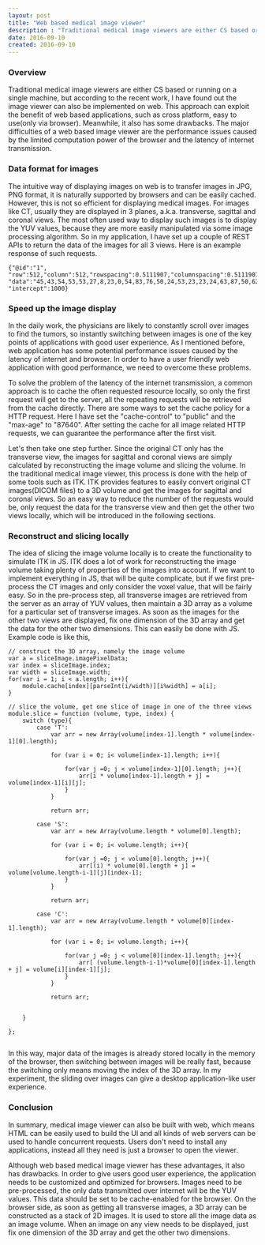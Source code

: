 ```yaml
---
layout: post
title: "Web based medical image viewer"
description : "Traditional medical image viewers are either CS based or running on a single machine, but according to the recent work, I have found out the image viewer can also be implemented on web. This approach can exploit the benefit of web based applications, such as cross platform, easy to use(only via browser). Meanwhile, it also has some drawbacks. The major difficulties of a web based image viewer are the performance issues caused by the limited computation power of the browser and the latency of internet transmission."
date: 2016-09-10
created: 2016-09-10
---
```

<h3>Overview</h3>
Traditional medical image viewers are either CS based or running on a single machine, but according to the recent work, I have found out the image viewer can also be implemented on web. This approach can exploit the benefit of web based applications, such as cross platform, easy to use(only via browser). Meanwhile, it also has some drawbacks. The major difficulties of a web based image viewer are the performance issues caused by the limited computation power of the browser and the latency of internet transmission.

<h3>Data format for images</h3>
The intuitive way of displaying images on web is to transfer images in JPG, PNG format, it is naturally supported by browsers and can be easily cached. However, this is not so efficient for displaying medical images. For images like CT, usually they are displayed in 3 planes, a.k.a. transverse, sagittal and coronal views. The most often used way to display such images is to display the YUV values, because they are more easily manipulated via some image processing algorithm. So in my application, I have set up a couple of REST APIs to return the data of the images for all 3 views. Here is an example response of such requests.

 ```
 {"@id":"1", "row":512,"column":512,"rowspacing":0.5111907,"columnspacing":0.5111907, "data":"45,43,54,53,53,27,8,23,0,54,83,76,50,24,53,23,23,24,63,87,50,62,60.....", "intercept":1000}
 ```

<h3>Speed up the image display</h3>
In the daily work, the physicians are likely to constantly scroll over images to find the tumors, so instantly switching between images is one of the key points of applications with good user experience. As I mentioned before, web application has some potential performance issues caused by the latency of internet and browser. In order to have a user friendly web application with good performance, we need to overcome these problems.

To solve the problem of the latency of the internet transmission, a common approach is to cache the often requested resource locally, so only the first request will get to the server, all the repeating requests will be retrieved from the cache directly. There are some ways to set the cache policy for a HTTP request. Here I have set the "cache-control" to "public" and the "max-age" to "87640". After setting the cache for all image related HTTP requests, we can guarantee the performance after the first visit.

Let's then take one step further. Since the original CT only has the transverse view, the images for sagittal and coronal views are simply calculated by reconstructing the image volume and slicing the volume. In the traditional medical image viewer, this process is done with the help of some tools such as ITK. ITK provides features to easily convert original CT images(DICOM files) to a 3D volume and get the images for sagittal and coronal views. So an easy way to reduce the number of the requests would be, only request the data for the transverse view and then get the other two views locally, which will be introduced in the following sections.

<h3>Reconstruct and slicing locally</h3>
The idea of slicing the image volume locally is to create the functionality to simulate ITK in JS. ITK does a lot of work for reconstructing the image volume taking plenty of properties of the images into account. If we want to implement everything in JS, that will be quite complicate, but if we first pre-process the CT images and only consider the voxel value, that will be fairly easy. So in the pre-process step, all transverse images are retrieved from the server as an array of YUV values, then maintain a 3D array as a volume for a particular set of transverse images. As soon as the images for the other two views are displayed, fix one dimension of the 3D array and get the data for the other two dimensions. This can easily be done with JS. Example code is like this,

```
// construct the 3D array, namely the image volume
var a = sliceImage.imagePixelData;
var index = sliceImage.index;
var width = sliceImage.width;
for(var i = 1; i < a.length; i++){
    module.cache[index][parseInt(i/width)][i%width] = a[i];
}

// slice the volume, get one slice of image in one of the three views
module.slice = function (volume, type, index) {
    switch (type){
        case 'T':
            var arr = new Array(volume[index-1].length * volume[index-1][0].length);

            for (var i = 0; i< volume[index-1].length; i++){

                for(var j =0; j < volume[index-1][0].length; j++){
                    arr[i * volume[index-1].length + j] = volume[index-1][i][j];
                }
            }

            return arr;

        case 'S':
            var arr = new Array(volume.length * volume[0].length);

            for (var i = 0; i< volume.length; i++){

                for(var j =0; j < volume[0].length; j++){
                    arr[(i) * volume[0].length + j] = volume[volume.length-i-1][j][index-1];
                }
            }

            return arr;

        case 'C':
            var arr = new Array(volume.length * volume[0][index-1].length);

            for (var i = 0; i< volume.length; i++){

                for(var j =0; j < volume[0][index-1].length; j++){
                    arr[ (volume.length-i-1)*volume[0][index-1].length + j] = volume[i][index-1][j];
                }
            }

            return arr;


    }

};
    
```

In this way, major data of the images is already stored locally in the memory of the browser, then switching between images will be really fast, because the switching only means moving the index of the 3D array. In my experiment, the sliding over images can give a desktop application-like user experience.

<h3>Conclusion</h3>
In summary, medical image viewer can also be built with web, which means HTML can be easily used to build the UI and all kinds of web servers can be used to handle concurrent requests. Users don't need to install any applications, instead all they need is just a browser to open the viewer. 
 
Although web based medical image viewer has these advantages, it also has drawbacks. In order to give users good user experience, the application needs to be customized and optimized for browsers. Images need to be pre-processed, the only data transmitted over internet will be the YUV values. This data should be set to be cache-enabled for the browser. On the browser side, as soon as getting all transverse images, a 3D array can be constructed as a stack of 2D images. It is used to store all the image data as an image volume. When an image on any view needs to be displayed, just fix one dimension of the 3D array and get the other two dimensions. 